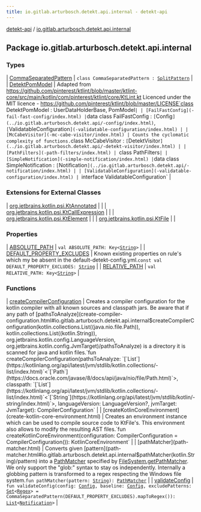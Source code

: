```yaml
---
title: io.gitlab.arturbosch.detekt.api.internal - detekt-api
---
```


[detekt-api](../index.html) / [io.gitlab.arturbosch.detekt.api.internal](./index.html)

## Package io.gitlab.arturbosch.detekt.api.internal

### Types

| [CommaSeparatedPattern](-comma-separated-pattern/index.html) | `class CommaSeparatedPattern : `[`SplitPattern`](../io.gitlab.arturbosch.detekt.api/-split-pattern/index.html) |
| [DetektPomModel](-detekt-pom-model/index.html) | Adapted from https://github.com/pinterest/ktlint/blob/master/ktlint-core/src/main/kotlin/com/pinterest/ktlint/core/KtLint.kt Licenced under the MIT licence - https://github.com/pinterest/ktlint/blob/master/LICENSE`class DetektPomModel : UserDataHolderBase, PomModel` |
| [FailFastConfig](-fail-fast-config/index.html) | `data class FailFastConfig : `[`Config`](../io.gitlab.arturbosch.detekt.api/-config/index.html)`, `[`ValidatableConfiguration`](-validatable-configuration/index.html) |
| [McCabeVisitor](-mc-cabe-visitor/index.html) | Counts the cyclomatic complexity of functions.`class McCabeVisitor : `[`DetektVisitor`](../io.gitlab.arturbosch.detekt.api/-detekt-visitor/index.html) |
| [PathFilters](-path-filters/index.html) | `class PathFilters` |
| [SimpleNotification](-simple-notification/index.html) | `data class SimpleNotification : `[`Notification`](../io.gitlab.arturbosch.detekt.api/-notification/index.html) |
| [ValidatableConfiguration](-validatable-configuration/index.html) | `interface ValidatableConfiguration` |

### Extensions for External Classes

| [org.jetbrains.kotlin.psi.KtAnnotated](org.jetbrains.kotlin.psi.-kt-annotated/index.html) |  |
| [org.jetbrains.kotlin.psi.KtCallExpression](org.jetbrains.kotlin.psi.-kt-call-expression/index.html) |  |
| [org.jetbrains.kotlin.psi.KtElement](org.jetbrains.kotlin.psi.-kt-element/index.html) |  |
| [org.jetbrains.kotlin.psi.KtFile](org.jetbrains.kotlin.psi.-kt-file/index.html) |  |

### Properties

| [ABSOLUTE_PATH](-a-b-s-o-l-u-t-e_-p-a-t-h.html) | `val ABSOLUTE_PATH: Key<`[`String`](https://kotlinlang.org/api/latest/jvm/stdlib/kotlin/-string/index.html)`>` |
| [DEFAULT_PROPERTY_EXCLUDES](-d-e-f-a-u-l-t_-p-r-o-p-e-r-t-y_-e-x-c-l-u-d-e-s.html) | Known existing properties on rule's which my be absent in the default-detekt-config.yml.`const val DEFAULT_PROPERTY_EXCLUDES: `[`String`](https://kotlinlang.org/api/latest/jvm/stdlib/kotlin/-string/index.html) |
| [RELATIVE_PATH](-r-e-l-a-t-i-v-e_-p-a-t-h.html) | `val RELATIVE_PATH: Key<`[`String`](https://kotlinlang.org/api/latest/jvm/stdlib/kotlin/-string/index.html)`>` |

### Functions

| [createCompilerConfiguration](create-compiler-configuration.html) | Creates a compiler configuration for the kotlin compiler with all known sources and classpath jars. Be aware that if any path of [pathsToAnalyze](create-compiler-configuration.html#io.gitlab.arturbosch.detekt.api.internal$createCompilerConfiguration(kotlin.collections.List((java.nio.file.Path)), kotlin.collections.List((kotlin.String)), org.jetbrains.kotlin.config.LanguageVersion, org.jetbrains.kotlin.config.JvmTarget)/pathsToAnalyze) is a directory it is scanned for java and kotlin files.`fun createCompilerConfiguration(pathsToAnalyze: `[`List`](https://kotlinlang.org/api/latest/jvm/stdlib/kotlin.collections/-list/index.html)`<`[`Path`](https://docs.oracle.com/javase/8/docs/api/java/nio/file/Path.html)`>, classpath: `[`List`](https://kotlinlang.org/api/latest/jvm/stdlib/kotlin.collections/-list/index.html)`<`[`String`](https://kotlinlang.org/api/latest/jvm/stdlib/kotlin/-string/index.html)`>, languageVersion: LanguageVersion?, jvmTarget: JvmTarget): CompilerConfiguration` |
| [createKotlinCoreEnvironment](create-kotlin-core-environment.html) | Creates an environment instance which can be used to compile source code to KtFile's. This environment also allows to modify the resulting AST files.`fun createKotlinCoreEnvironment(configuration: CompilerConfiguration = CompilerConfiguration()): KotlinCoreEnvironment` |
| [pathMatcher](path-matcher.html) | Converts given [pattern](path-matcher.html#io.gitlab.arturbosch.detekt.api.internal$pathMatcher(kotlin.String)/pattern) into a [PathMatcher](https://docs.oracle.com/javase/8/docs/api/java/nio/file/PathMatcher.html) specified by [FileSystem.getPathMatcher](https://docs.oracle.com/javase/8/docs/api/java/nio/file/FileSystem.html#getPathMatcher(java.lang.String)). We only support the "glob:" syntax to stay os independently. Internally a globbing pattern is transformed to a regex respecting the Windows file system.`fun pathMatcher(pattern: `[`String`](https://kotlinlang.org/api/latest/jvm/stdlib/kotlin/-string/index.html)`): `[`PathMatcher`](https://docs.oracle.com/javase/8/docs/api/java/nio/file/PathMatcher.html) |
| [validateConfig](validate-config.html) | `fun validateConfig(config: `[`Config`](../io.gitlab.arturbosch.detekt.api/-config/index.html)`, baseline: `[`Config`](../io.gitlab.arturbosch.detekt.api/-config/index.html)`, excludePatterns: `[`Set`](https://kotlinlang.org/api/latest/jvm/stdlib/kotlin.collections/-set/index.html)`<`[`Regex`](https://kotlinlang.org/api/latest/jvm/stdlib/kotlin.text/-regex/index.html)`> = CommaSeparatedPattern(DEFAULT_PROPERTY_EXCLUDES).mapToRegex()): `[`List`](https://kotlinlang.org/api/latest/jvm/stdlib/kotlin.collections/-list/index.html)`<`[`Notification`](../io.gitlab.arturbosch.detekt.api/-notification/index.html)`>` |

